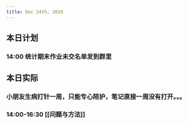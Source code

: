 ```yaml
---
title: Dec 24th, 2020
---
```


## 本日计划
### 14:00 统计期末作业未交名单发到群里
## 本日实际
### 小朋友生病打针一周，只能专心陪护，笔记直接一周没有打开。。。
### 14:00-16:30 [[问题与方法]]
### 
